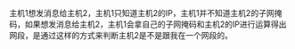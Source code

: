 主机1想发消息给主机2，主机1只知道主机2的IP，主机1并不知道主机2的子网掩码，如果想发消息给主机2，主机1会拿自己的子网掩码和主机2的IP进行运算得出网段，是通过这样的方式来判断主机2是不是跟我在一个网段的。

